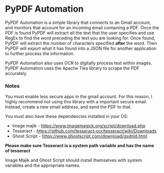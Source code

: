 # PyPDF Automation
PyPDF Automation is a simple library that connects to an Gmail account, and monitors that account for an incoming email containing a PDF.
Once the PDF is found PyPDF will extract all the text that the user specifies and use RegEx to find the word preceding the text you 
are looking for. Once found, PyPDF will extract the number of characters specified **after** the word. Then PyPDF will export what it has
found into a JSON file for another application to further process the information.

PyPDF Automation also uses OCR to digitally process text within images. PyPDF Automation uses the Apache Tika library to scrape the PDF
accurately. 

### Notes

You must enable less secure apps in the gmail account. For this reason, I highly recommend not using this library with a important secure email.
Instead, create a new email address, and send the PDF to that.

You must also have these dependencies installed in your OS:
- Image majik - https://www.imagemagick.org/script/download.php
- Tesseract - https://github.com/tesseract-ocr/tesseract/wiki/Downloads
- Ghost Script - https://www.ghostscript.com/download/gsdnld.html

**Please make sure Tesseract is a system path variable and has the name of tesseract**

Image Majik and Ghost Script should install themselves with system variables and the appropriate names.
